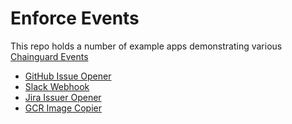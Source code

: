 # Enforce Events

This repo holds a number of example apps demonstrating various [Chainguard Events](https://edu.chainguard.dev/chainguard/chainguard-enforce/reference/events/)

- [GitHub Issue Opener](./github-issue-opener/README.md)
- [Slack Webhook](./slack-webhook/README.md)
- [Jira Issuer Opener](./jira-issue-opener/)
- [GCR Image Copier](./image-copy-gcr/)
